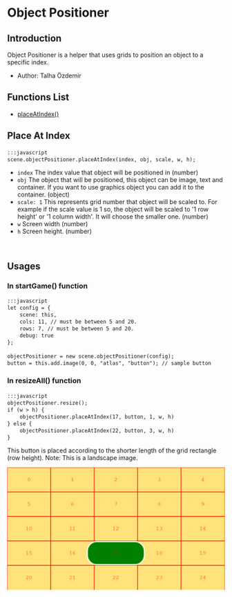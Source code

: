 # Object Positioner

## Introduction

Object Positioner is a helper that uses grids to position an object to a specific index.

* Author: Talha Özdemir

## Functions List

* [placeAtIndex()](#placeAtIndex)

<a name="placeAtIndex"></a>

## Place At Index

    :::javascript
    scene.objectPositioner.placeAtIndex(index, obj, scale, w, h);
    
* `index` The index value that object will be positioned in (number)
* `obj` The object that will be positioned, this object can be image, text and container. If you want to use graphics object you can add it to the container. (object)
* `scale: 1` This represents grid number that object will be scaled to. For example if the scale value is 1 so, the object will be scaled to '1 row height' or '1 column width'. It will choose the smaller one. (number)
* `w` Screen width (number)
* `h` Screen height. (number)


&nbsp;

## Usages

### In startGame() function

    :::javascript
    let config = {
		scene: this,
        cols: 11, // must be between 5 and 20.
        rows: 7, // must be between 5 and 20.
        debug: true
    };

    objectPositioner = new scene.objectPositioner(config);
    button = this.add.image(0, 0, "atlas", "button"); // sample button

### In resizeAll() function

    :::javascript
    objectPositioner.resize();
    if (w > h) {    
        objectPositioner.placeAtIndex(17, button, 1, w, h)
    } else {
        objectPositioner.placeAtIndex(22, button, 3, w, h)
    }

This button is placed according to the shorter length of the grid rectangle (row height). Note: This is a landscape image.


![Image Grid](images/object-positioner-example.png)